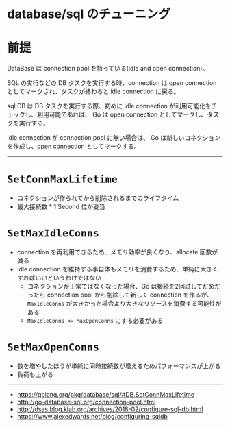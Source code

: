 database/sql のチューニング
===

# 前提

DataBase は connection pool を持っている(idle and open connection)。

SQL の実行などの DB タスクを実行する時、connection は open connection としてマークされ、タスクが終わると idle connection に戻る。

sql.DB は DB タスクを実行する際、初めに idle connection が利用可能化をチェックし、利用可能であれば、 Go は open connection としてマークし、タスクを実行する。

idle connection が connection pool に無い場合は、 Go は新しいコネクションを作成し、open connection としてマークする。


-----
# `SetConnMaxLifetime`

- コネクションが作られてから削除されるまでのライフタイム
- 最大接続数 * 1 Second 位が妥当


# `SetMaxIdleConns`

- connection を再利用できるため、メモリ効率が良くなり、allocate 回数が減る
- idle connection を維持する事自体もメモリを消費するため、単純に大きくすればいいというわけではない
	- コネクションが正常ではなくなった場合、Go は接続を2回試してだめだったら connection pool から削除して新しく connection を作るが、`MaxIdleConns` が大きかった場合より大きなリソースを消費する可能性がある
	- `MaxIdleConns <= MaxOpenConns` にする必要がある
 
# `SetMaxOpenConns`

- 数を増やしたほうが単純に同時接続数が増えるためパフォーマンスが上がる
- 負荷も上がる


----- 

- https://golang.org/pkg/database/sql/#DB.SetConnMaxLifetime
- http://go-database-sql.org/connection-pool.html
- http://dsas.blog.klab.org/archives/2018-02/configure-sql-db.html
- https://www.alexedwards.net/blog/configuring-sqldb
